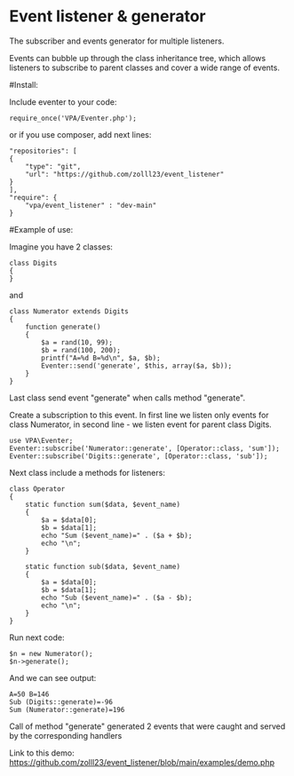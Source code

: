 # Event listener & generator
The subscriber and events generator for multiple listeners.

Events can bubble up through the class inheritance tree, 
which allows listeners to subscribe to parent classes and cover 
a wide range of events.

#Install:

Include eventer to your code:
```
require_once('VPA/Eventer.php');
```

or if you use composer, add next lines:
```
"repositories": [
{
    "type": "git",
    "url": "https://github.com/zolll23/event_listener"
}
],
"require": {
    "vpa/event_listener" : "dev-main"
}
```

#Example of use:

Imagine you have 2 classes:
```
class Digits
{
}
```
and
```
class Numerator extends Digits
{
    function generate()
    {
        $a = rand(10, 99);
        $b = rand(100, 200);
        printf("A=%d B=%d\n", $a, $b);
        Eventer::send('generate', $this, array($a, $b));
    }
}
```
Last class send event "generate" when calls method "generate".

Сreate a subscription to this event. In first line we listen only events for 
class Numerator, in second line - we listen event for parent class Digits.
```
use VPA\Eventer;
Eventer::subscribe('Numerator::generate', [Operator::class, 'sum']);
Eventer::subscribe('Digits::generate', [Operator::class, 'sub']);
```

Next class include a methods for listeners:
```
class Operator
{
    static function sum($data, $event_name)
    {
        $a = $data[0];
        $b = $data[1];
        echo "Sum ($event_name)=" . ($a + $b);
        echo "\n";
    }

    static function sub($data, $event_name)
    {
        $a = $data[0];
        $b = $data[1];
        echo "Sub ($event_name)=" . ($a - $b);
        echo "\n";
    }
}
```

Run next code:
```
$n = new Numerator();
$n->generate();
```

And we can see output:

```
A=50 B=146
Sub (Digits::generate)=-96
Sum (Numerator::generate)=196
```
Call of method "generate"  generated 2 events that were caught and 
served by the corresponding handlers

Link to this demo: 
https://github.com/zolll23/event_listener/blob/main/examples/demo.php
